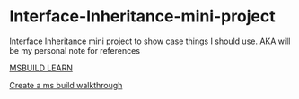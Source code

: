 # Interface-Inheritance-mini-project
Interface Inheritance mini project to show case things I should use. AKA will be my personal note for references

[MSBUILD LEARN](https://stackoverflow.com/questions/50069577/what-does-microsoft-common-props-do)

[Create a ms build walkthrough](https://docs.microsoft.com/en-us/visualstudio/msbuild/walkthrough-creating-an-msbuild-project-file-from-scratch?view=vs-2019)
